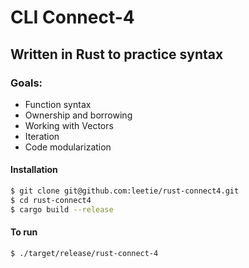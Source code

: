# CLI Connect-4

## Written in Rust to practice syntax

### Goals:

- Function syntax
- Ownership and borrowing
- Working with Vectors
- Iteration
- Code modularization

#### Installation

```bash
$ git clone git@github.com:leetie/rust-connect4.git
$ cd rust-connect4
$ cargo build --release
```

#### To run

```bash
$ ./target/release/rust-connect-4
```
